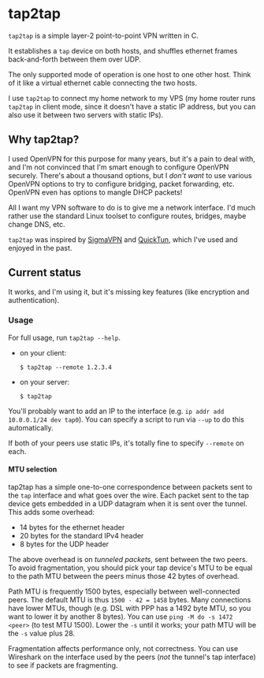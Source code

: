 tap2tap
========

`tap2tap` is a simple layer-2 point-to-point VPN written in C.

It establishes a `tap` device on both hosts, and shuffles ethernet frames
back-and-forth between them over UDP.

The only supported mode of operation is one host to one other host.  Think of
it like a virtual ethernet cable connecting the two hosts.

I use `tap2tap` to connect my home network to my VPS (my home router runs
`tap2tap` in client mode, since it doesn't have a static IP address, but you
can also use it between two servers with static IPs).


## Why tap2tap?

I used OpenVPN for this purpose for many years, but it's a pain to deal with,
and I'm not convinced that I'm smart enough to configure OpenVPN securely.
There's about a thousand options, but I *don't want* to use various OpenVPN
options to try to configure bridging, packet forwarding, etc. OpenVPN even has
options to mangle DHCP packets!

All I want my VPN software to do is to give me a network interface. I'd much
rather use the standard Linux toolset to configure routes, bridges, maybe
change DNS, etc.

`tap2tap` was inspired by [SigmaVPN][sigmavpn] and [QuickTun][quicktun], which
I've used and enjoyed in the past.


## Current status

It works, and I'm using it, but it's missing key features (like encryption and
authentication).


### Usage

For full usage, run `tap2tap --help`.

*  on your client:
   ```
   $ tap2tap --remote 1.2.3.4
   ```

*  on your server:
   ```
   $ tap2tap
   ```

You'll probably want to add an IP to the interface (e.g. `ip addr add
10.0.0.1/24 dev tap0`). You can specify a script to run via `--up` to do this
automatically.

If both of your peers use static IPs, it's totally fine to specify `--remote`
on each.


#### MTU selection

tap2tap has a simple one-to-one correspondence between packets sent to the
`tap` interface and what goes over the wire. Each packet sent to the tap device
gets embedded in a UDP datagram when it is sent over the tunnel. This adds
some overhead:

* 14 bytes for the ethernet header
* 20 bytes for the standard IPv4 header
* 8 bytes for the UDP header

The above overhead is on *tunneled packets*, sent between the two peers. To
avoid fragmentation, you should pick your tap device's MTU to be equal to the
path MTU between the peers minus those 42 bytes of overhead.

Path MTU is frequently 1500 bytes, especially between well-connected peers. The
default MTU is thus `1500 - 42 = 1458` bytes. Many connections have lower MTUs,
though (e.g. DSL with PPP has a 1492 byte MTU, so you want to lower it by
another 8 bytes). You can use `ping -M do -s 1472 <peer>` (to test MTU 1500).
Lower the `-s` until it works; your path MTU will be the `-s` value plus 28.

Fragmentation affects performance only, not correctness. You can use Wireshark
on the interface used by the peers (*not* the tunnel's tap interface) to see if
packets are fragmenting.


[sigmavpn]: https://github.com/neilalexander/sigmavpn
[quicktun]: http://wiki.ucis.nl/QuickTun
